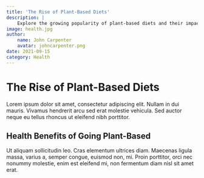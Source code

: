 ```yaml
---
title: 'The Rise of Plant-Based Diets'
description: |
    Explore the growing popularity of plant-based diets and their impact on personal health and the environment. This article discusses the nutritional aspects and provides tips for transitioning to a plant-based lifestyle.
image: health.jpg
author:
    name: John Carpenter
    avatar: johncarpenter.png
date: 2021-09-15
category: Health
---
```


# The Rise of Plant-Based Diets

Lorem ipsum dolor sit amet, consectetur adipiscing elit. Nullam in dui mauris. Vivamus hendrerit arcu sed erat molestie vehicula. Sed auctor neque eu tellus rhoncus ut eleifend nibh porttitor.

## Health Benefits of Going Plant-Based

Ut aliquam sollicitudin leo. Cras elementum ultrices diam. Maecenas ligula massa, varius a, semper congue, euismod non, mi. Proin porttitor, orci nec nonummy molestie, enim est eleifend mi, non fermentum diam nisl sit amet erat.
